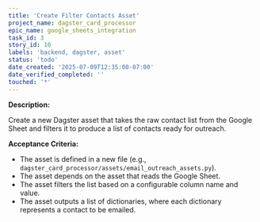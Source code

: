 ```yaml
---
title: 'Create Filter Contacts Asset'
project_name: dagster_card_processor
epic_name: google_sheets_integration
task_id: 3
story_id: 10
labels: 'backend, dagster, asset'
status: 'todo'
date_created: '2025-07-09T12:35:00-07:00'
date_verified_completed: ''
touched: '*'
---
```


**Description:**

Create a new Dagster asset that takes the raw contact list from the Google Sheet and filters it to produce a list of contacts ready for outreach.

**Acceptance Criteria:**

- The asset is defined in a new file (e.g., `dagster_card_processor/assets/email_outreach_assets.py`).
- The asset depends on the asset that reads the Google Sheet.
- The asset filters the list based on a configurable column name and value.
- The asset outputs a list of dictionaries, where each dictionary represents a contact to be emailed.
